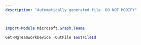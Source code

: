 ```yaml
---
description: "Automatically generated file. DO NOT MODIFY"
---
```


```powershell

Import-Module Microsoft.Graph.Teams

Get-MgTeamworkDevice -OutFile $outFileId

```